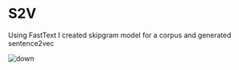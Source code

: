 # S2V
Using FastText I created skipgram model for a corpus and generated sentence2vec 

![down](https://image.ibb.co/kGZ1Vy/screenshot_fasttext.png)

